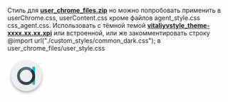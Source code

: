 Стиль для [**user_chrome_files.zip**](https://github.com/VitaliyVstyle/VitaliyVstyle.github.io/blob/master/stylesff/toolbars/user_chrome_files.zip)
но можно попробовать применить в userChrome.css, userContent.css кроме файлов agent_style.css css_agent.css.
Использовать с тёмной темой [**vitaliyvstyle_theme-xxxx.xx.xx.xpi**](https://github.com/VitaliyVstyle/VitaliyVstyle.github.io/tree/master/webextensions) или встроенной,
или же закомментировать строку
@import url("./custom_styles/common_dark.css");
в user_chrome_files/user_style.css

<img src="https://github.com/adapta-project/adapta-github-resources/blob/master/images/logo_thumb.png"/>
